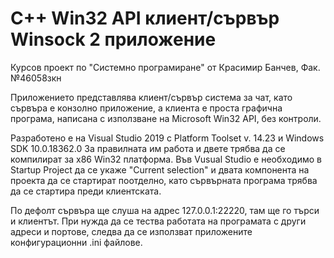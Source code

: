 # C++ Win32 API клиент/сървър Winsock 2 приложение
Курсов проект по "Системно програмиране" от Красимир Банчев, Фак. №46058зкн
 
Приложението представлява клиент/сървър система за чат, като сървъра е конзолно приложение,
а клиента е проста графична програма, написана с използване на Microsoft Win32 API, без контроли.

Разработено е на Visual Studio 2019 с Platform Toolset v. 14.23 и Windows SDK 10.0.18362.0
За правилната им работа и двете трябва да се компилират за x86 Win32 платформа.
Във Vusual Studio е необходимо в Startup Project да се укаже "Current selection" и
двата компонента на проекта да се стартират поотделно, като сървърната програма
трябва да се стартира преди клиентската.

По дефолт сървъра ще слуша на адрес 127.0.0.1:22220, там ще го търси и клиентът.
При нужда да се тества работата на програмата с други адреси и портове, следва
да се използват приложените конфигурационни .ini файлове.
